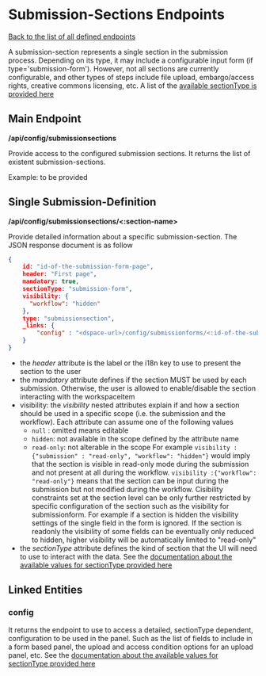# Submission-Sections Endpoints
[Back to the list of all defined endpoints](endpoints.md)

A submission-section represents a single section in the submission process. Depending on its type, it may include a configurable input form (if type='submission-form'). However, not all sections are currently configurable, and other types of steps include file upload, embargo/access rights, creative commons licensing, etc.
A list of the [available sectionType is provided here](submissionsection-types.md)

## Main Endpoint
**/api/config/submissionsections**   

Provide access to the configured submission sections. It returns the list of existent submission-sections.

Example: to be provided

## Single Submission-Definition
**/api/config/submissionsections/<:section-name>**

Provide detailed information about a specific submission-section. The JSON response document is as follow
```json
{
  	id: "id-of-the-submission-form-page",
  	header: "First page",
  	mandatory: true,
  	sectionType: "submission-form",
  	visibility: {
      "workflow": "hidden"
    },
  	type: "submissionsection",
  	_links: {
  		"config" : "<dspace-url>/config/submissionforms/<:id-of-the-submission-form-page>" 
  	}
}
```

* the *header* attribute is the label or the i18n key to use to present the section to the user
* the *mandatory* attribute defines if the section MUST be used by each submission. Otherwise, the user is allowed to enable/disable the section interacting with the workspaceitem
* visibility: the *visibility* nested attributes explain if and how a section should be used in a specific scope (i.e. the submission and the workflow). Each attribute can assume one of the following values  
    * `null` : omitted means editable
    * `hidden`: not available in the scope defined by the attribute name
    * `read-only`: not alterable in the scope
    For example `visibility :{"submission" : "read-only", "workflow": "hidden"}` would imply that the section is visible in read-only mode during the submission and not present at all during the workflow. `visibility :{"workflow": "read-only"}` means that the section can be input during the submission but not modified during the workflow.
    Cisibility constraints set at the section level can be only further restricted by specific configuration of the section such as the visibility for submissionform. For example if a section is hidden the visibility settings of the single field in the form is ignored. If the section is readonly the visibility of some fields can be eventually only reduced to hidden, higher visibility will be automatically limited to "read-only"
* the *sectionType* attribute defines the kind of section that the UI will need to use to interact with the data. See the [documentation about the available values for sectionType provided here](submissionsection-types.md)


## Linked Entities
### config

It returns the endpoint to use to access a detailed, sectionType dependent, configuration to be used in the panel. Such as the list of fields to include in a form based panel, the upload and access condition options for an upload panel, etc.
See the [documentation about the available values for sectionType provided here](submissionsection-types.md)